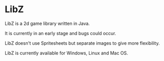 # LibZ
LibZ is a 2d game library written in Java.

It is currently in an early stage and bugs could occur.

LibZ doesn't use Spritesheets but separate images to give more flexibility.

LibZ is currently available for Windows, Linux and Mac OS.
